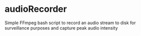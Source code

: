 # audioRecorder
Simple FFmpeg bash script to record an audio stream to disk for surveillance purposes and capture peak audio intensity
